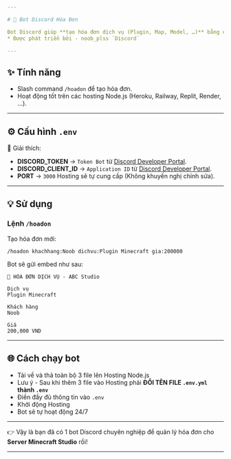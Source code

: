 ```yaml
---

# 📜 Bot Discord Hóa Đơn

Bot Discord giúp **tạo hóa đơn dịch vụ (Plugin, Map, Model, …)** bằng câu lệnh `/hoadon`.
* Được phát triển bởi - noob_plss `Discord`

---
```


## ✨ Tính năng

* Slash command `/hoadon` để tạo hóa đơn.
* Hoạt động tốt trên các hosting Node.js (Heroku, Railway, Replit, Render, …).

---

## ⚙️ Cấu hình `.env`

🔑 Giải thích:

* **DISCORD\_TOKEN** → `Token Bot` từ [Discord Developer Portal](https://discord.com/developers/applications).
* **DISCORD\_CLIENT\_ID** → `Application ID` từ [Discord Developer Portal](https://discord.com/developers/applications).
* **PORT** → `3000` Hosting sẽ tự cung cấp (Không khuyến nghị chỉnh sửa).

---

## 💡 Sử dụng

### Lệnh `/hoadon`

Tạo hóa đơn mới:

```
/hoadon khachhang:Noob dichvu:Plugin Minecraft gia:200000
```

Bot sẽ gửi embed như sau:

```
📜 HÓA ĐƠN DỊCH VỤ - ABC Studio

Dịch vụ
Plugin Minecraft

Khách hàng
Noob

Giá
200,000 VND
```

---

## 🌐 Cách chạy bot

* Tải về và thả toàn bộ 3 file lên Hosting Node.js
* Lưu ý - Sau khi thêm 3 file vào Hosting phải **ĐỔI TÊN FILE `.env.yml` thành `.env`**
* Điền đầy đủ thông tin vào `.env`
* Khởi động Hosting
* Bot sẽ tự hoạt động 24/7

---

👉 Vậy là bạn đã có 1 bot Discord chuyên nghiệp để quản lý hóa đơn cho **Server Minecraft Studio** rồi!

---
